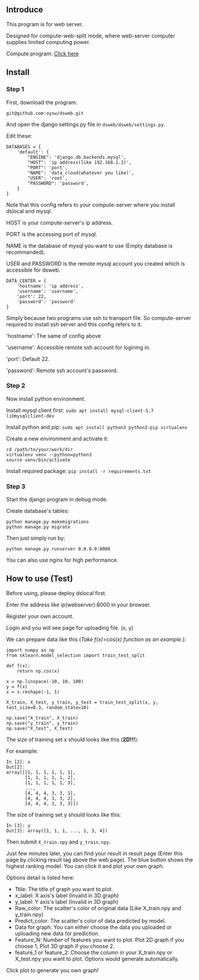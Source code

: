 ## Introduce
This program is for web server.

Designed for compute-web-split mode, where web-server computer supplies limited computing power.

Compute program: [Click here](https://github.com/oysw/dslocal.git)

## Install
### Step 1
First, download the program:

`git@github.com:oysw/dsweb.git`

And open the django settings.py file in `dsweb/dsweb/settings.py`.

Edit these:

```
DATABASES = {
    'default': {
        "ENGINE": 'django.db.backends.mysql',
        "HOST": 'ip address(like 192.168.1.1)',
        "PORT": 'port',
        "NAME": 'data_cloud(whatever you like)',
        "USER": 'root',
        "PASSWORD": 'password',
    }
}
```

Note that this config refers to your compute-server where you install dslocal and mysql. 

HOST is your compute-server's ip address. 

PORT is the accessing port of mysql. 

NAME is the database of mysql you want to use (Empty database is recommanded).

USER and PASSWORD is the remote mysql account you created which is accessible for dsweb.

```
DATA_CENTER = {
    'hostname': 'ip address',
    'username': 'username',
    'port': 22,
    'password': 'password'
}
```
Simply because two programs use ssh to transport file. So compute-server required to install ssh server and this config refers to it.

'hostname': The same of config above

'username': Accessible remote ssh account for logining in.

'port': Default 22.

'password': Remote ssh account's password.

### Step 2
Now install python environment.

Install mysql client first:
`sudo apt install mysql-client-5.7 libmysqlclient-dev`

Install python and pip:
`sudo apt install python3 python3-pip virtualenv`

Create a new environment and activate it:

```
cd /path/to/your/work/dir
virtualenv venv --python=python3
source venv/bin/activate
```

Install required package:
`pip install -r requirements.txt`

### Step 3
Start the django program in debug mode.

Create database's tables:

```
python manage.py makemigrations
python manage.py migrate
```

Then just simply run by:

```
python manage.py runserver 0.0.0.0:8000
```
You can also use nginx for high performance.

## How to use (Test)
Before using, please deploy dslocal first.

Enter the address like ip(webserver):8000 in your browser.

Register your own account.

Login and you will see page for uploading file. (x, y)

We can prepare data like this (_Take f(x)=cos(x) function as an example._):

```
import numpy as np
from sklearn.model_selection import train_test_split

def f(x):
    return np.cos(x)

x = np.linspace(-10, 10, 100)
y = f(x)
x = x.reshape(-1, 1)

X_train, X_test, y_train, y_test = train_test_split(x, y, test_size=0.3, random_state=10)

np.save("X_train", X_train)
np.save("y_train", y_train)
np.save("X_test", X_test)
```
The size of training set x should looks like this (**2D!!!**):

For example:

```
In [2]: x
Out[2]: 
array([[1, 1, 1, 1, 1, 1],
       [1, 1, 1, 1, 1, 2],
       [1, 1, 1, 1, 1, 3],
       ...,
       [4, 4, 4, 3, 3, 1],
       [4, 4, 4, 3, 3, 2],
       [4, 4, 4, 3, 3, 3]])
```
The size of training set y should looks like this:

```
In [3]: y
Out[3]: array([1, 1, 1, ..., 1, 3, 4])
```
Then submit `X_train.npy` and `y_train.npy`.

Just few minutes later, you can find your result in result page (Enter this page by clicking result tag above the web page).
The blue button shows the highest ranking model. You can click it and plot your own graph.

Options detail is listed here:

* Ttile: The title of graph you want to plot.
* x_label: X axis's label (Invalid in 3D graph)
* y_label: Y axis's label (Invalid in 3D graph)
* Raw\_color: The scatter's color of original data (Like X_train.npy and y_train.npy)
* Predict\_color: The scatter's color of data predicted by model.
* Data for graph: You can either choose the data you uploaded or uploading new data for prediction.
* Feature_N: Number of features you want to plot. Plot 2D graph if you choose 1, Plot 3D graph if you choose 2.
* feature\_1 or feature\_2: Choose the column in your X\_train.npy or X\_test.npy you want to plot. Options would generate automatically.

Click plot to generate you own graph!

